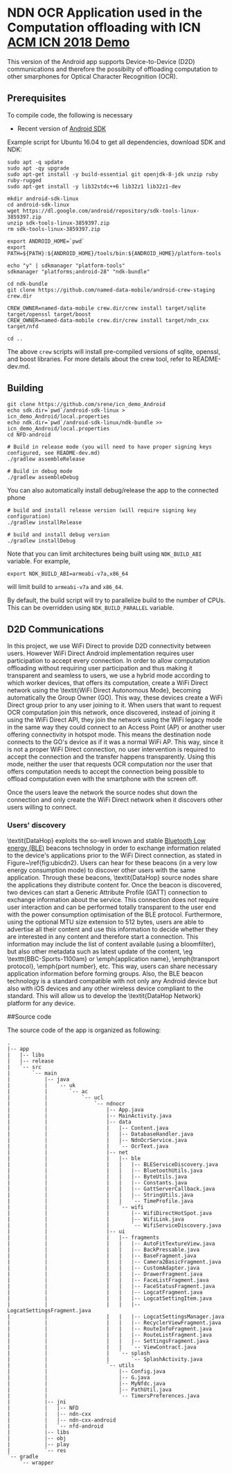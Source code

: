 NDN OCR Application used in the Computation offloading with ICN [ACM ICN 2018 Demo](http://conferences.sigcomm.org/acm-icn/2018/proceedings/icn18posterdemo-final4.pdf)
================================================

This version of the Android app supports Device-to-Device (D2D) communications and therefore the possibilty of offloading computation to other smarphones for Optical Character Recognition (OCR).

## Prerequisites

To compile code, the following is necessary

- Recent version of [Android SDK](http://developer.android.com/sdk/index.html)

Example script for Ubuntu 16.04 to get all dependencies, download SDK and NDK:

    sudo apt -q update
    sudo apt -qy upgrade
    sudo apt-get install -y build-essential git openjdk-8-jdk unzip ruby ruby-rugged
    sudo apt-get install -y lib32stdc++6 lib32z1 lib32z1-dev

    mkdir android-sdk-linux
    cd android-sdk-linux
    wget https://dl.google.com/android/repository/sdk-tools-linux-3859397.zip
    unzip sdk-tools-linux-3859397.zip
    rm sdk-tools-linux-3859397.zip

    export ANDROID_HOME=`pwd`
    export PATH=${PATH}:${ANDROID_HOME}/tools/bin:${ANDROID_HOME}/platform-tools

    echo "y" | sdkmanager "platform-tools"
    sdkmanager "platforms;android-28" "ndk-bundle"

    cd ndk-bundle
    git clone https://github.com/named-data-mobile/android-crew-staging crew.dir

    CREW_OWNER=named-data-mobile crew.dir/crew install target/sqlite target/openssl target/boost
    CREW_OWNER=named-data-mobile crew.dir/crew install target/ndn_cxx target/nfd

    cd ..

The above `crew` scripts will install pre-compiled versions of sqlite, openssl, and boost libraries.
For more details about the crew tool, refer to README-dev.md.

## Building

    git clone https://github.com/srene/icn_demo_Android
    echo sdk.dir=`pwd`/android-sdk-linux > icn_demo_Android/local.properties
    echo ndk.dir=`pwd`/android-sdk-linux/ndk-bundle >> icn_demo_Android/local.properties
    cd NFD-android

    # Build in release mode (you will need to have proper signing keys configured, see README-dev.md)
    ./gradlew assembleRelease

    # Build in debug mode
    ./gradlew assembleDebug

You can also automatically install debug/release the app to the connected phone

    # build and install release version (will require signing key configuration)
    ./gradlew installRelease

    # build and install debug version
    ./gradlew installDebug

Note that you can limit architectures being built using `NDK_BUILD_ABI` variable.  For example,

    export NDK_BUILD_ABI=armeabi-v7a,x86_64

will limit build to `armeabi-v7a` and `x86_64`.

By default, the build script will try to parallelize build to the number of CPUs.  This can be
overridden using `NDK_BUILD_PARALLEL` variable.

## D2D Communications

In this project, we use WiFi Direct to provide D2D connectivity between users. However WiFi Direct Android implementation  requires user participation to accept every connection. In order to allow computation offloading without requiring user participation and thus making it transparent and seamless to users, we use a hybrid mode according to which worker devices, that offers its computation, create a WiFi Direct network using the \textit{WiFi Direct Autonomous Mode}, becoming automatically the Group Owner (GO). This way, these devices create a WiFi Direct group prior to any user joining to it. When users that want to request OCR computation join this network, once discovered, instead of joining it using the WiFi Direct API, they join the network using the WiFi legacy mode in the same way they could connect to an Access Point (AP) or another user offering connectivity in hotspot mode.  This means the 
destination node connects to the GO's device as if it was a normal WiFi AP. This way, since it is not a proper WiFi Direct connection, no  user intervention is required to accept the connection and the transfer happens transparently. Using this mode, neither the user that requests OCR computation nor the user that offers computation needs to accept the connection being possible to offload computation even with the smartphone with the screen off. 

Once the users leave the network the source nodes shut down the connection and only create the WiFi Direct network when it discovers other users willing to connect.

### Users' discovery
\textit{DataHop} exploits the so-well known and stable [Bluetooth Low 
energy (BLE)](https://developer.android.com/guide/topics/connectivity/bluetooth-le) beacons technology in order to 
exchange information related to the device's applications prior to the WiFi Direct connection, as stated in Figure~\ref{fig:ubicdn2}. 
Users can hear for these beacons (in a very low energy consumption mode) to discover other users with the same application.
Through these beacons, \textit{DataHop} source nodes share the applications they distribute content for.
Once the beacon is discovered, two devices can start a Generic Attribute Profile (GATT) connection to exchange information about the  service. This connection does not require user interaction and can be performed totally transparent to the user end with the power  consumption optimisation of the BLE protocol.
Furthermore, using the optional MTU size extension to 512 bytes, users are able to advertise all their content and use this information to decide  whether they are interested in any content and therefore start a connection.
This information may include the list of content available (using a bloomfilter), but also other metadata such as latest update of the 
content, \eg \texttt{BBC-Sports-1100am} or \emph{application name}, \emph{transport protocol}, \emph{port number}, etc. 
This way, users can share necessary application information before forming groups.
Also, the BLE beacon technology is a standard compatible with not only any Android device but also with iOS devices and any other wireless device compliant to the standard. This will allow us to develop the \textit{DataHop Network} platform for any device.


##Source code 

The source code of the app is organized as following:

```
.
|-- app
|   |-- libs
|   |-- release
|   `-- src
|       `-- main
|           |-- java
|           |   `-- uk
|           |       `-- ac
|           |           `-- ucl
|           |               `-- ndnocr
|           |                   |-- App.java
|           |                   |-- MainActivity.java
|           |                   |-- data
|           |                   |   |-- Content.java
|           |                   |   |-- DatabaseHandler.java
|           |                   |   |-- NdnOcrService.java
|           |                   |   `-- OcrText.java
|           |                   |-- net
|           |                   |   |-- ble
|           |                   |   |   |-- BLEServiceDiscovery.java
|           |                   |   |   |-- BluetoothUtils.java
|           |                   |   |   |-- ByteUtils.java
|           |                   |   |   |-- Constants.java
|           |                   |   |   |-- GattServerCallback.java
|           |                   |   |   |-- StringUtils.java
|           |                   |   |   `-- TimeProfile.java
|           |                   |   `-- wifi
|           |                   |       |-- WifiDirectHotSpot.java
|           |                   |       |-- WifiLink.java
|           |                   |       `-- WifiServiceDiscovery.java
|           |                   |-- ui
|           |                   |   |-- fragments
|           |                   |   |   |-- AutoFitTextureView.java
|           |                   |   |   |-- BackPressable.java
|           |                   |   |   |-- BaseFragment.java
|           |                   |   |   |-- Camera2BasicFragment.java
|           |                   |   |   |-- CustomAdapter.java
|           |                   |   |   |-- DrawerFragment.java
|           |                   |   |   |-- FaceListFragment.java
|           |                   |   |   |-- FaceStatusFragment.java
|           |                   |   |   |-- LogcatFragment.java
|           |                   |   |   |-- LogcatSettingItem.java
|           |                   |   |   |-- LogcatSettingsFragment.java
|           |                   |   |   |-- LogcatSettingsManager.java
|           |                   |   |   |-- RecyclerViewFragment.java
|           |                   |   |   |-- RouteInfoFragment.java
|           |                   |   |   |-- RouteListFragment.java
|           |                   |   |   |-- SettingsFragment.java
|           |                   |   |   `-- ViewContract.java
|           |                   |   `-- splash
|           |                   |       `-- SplashActivity.java
|           |                   `-- utils
|           |                       |-- Config.java
|           |                       |-- G.java
|           |                       |-- MyNfdc.java
|           |                       |-- PathUtil.java
|           |                       `-- TimersPreferences.java
|           |-- jni
|           |   |-- NFD 
|           |   |-- ndn-cxx
|           |   |-- ndn-cxx-android
|           |   `-- nfd-android
|           |-- libs 
|           |-- obj
|           |-- play
|           `-- res 
`-- gradle
    `-- wrapper

```



